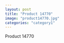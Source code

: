 ```yaml
---
layout: post
title: "Product 14770"
image: "product14770.jpg"
categories: "category1"
---
```

Product 14770
